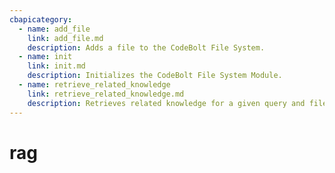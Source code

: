 ```yaml
---
cbapicategory:
  - name: add_file
    link: add_file.md
    description: Adds a file to the CodeBolt File System.
  - name: init
    link: init.md
    description: Initializes the CodeBolt File System Module.
  - name: retrieve_related_knowledge
    link: retrieve_related_knowledge.md
    description: Retrieves related knowledge for a given query and filename.
---
```

# rag
<CBAPICategory />
